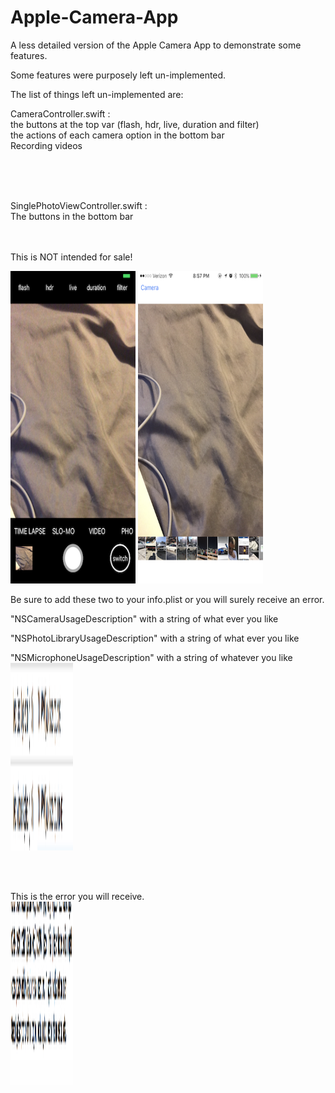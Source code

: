 # Apple-Camera-App

A less detailed version of the Apple Camera App to demonstrate some features.

Some features were purposely left un-implemented.

The list of things left un-implemented are:





CameraController.swift :
<br/>
the buttons at the top var (flash, hdr, live, duration and filter) 
<br/>
the actions of each camera option in the bottom bar
<br/>
Recording videos

<br/>
<br/>
<br/>

SinglePhotoViewController.swift :
<br/>
The buttons in the bottom bar
<br/>
<br/>
<br/>


This is NOT intended for sale!


<img src="image1.png" height = "500" width = "200"/>
<img src="image2.png" height = "500" width = "200"/>


Be sure to add these two to your info.plist or you will surely receive an error.

"NSCameraUsageDescription" with a string of what ever you like

"NSPhotoLibraryUsageDescription" with a string of what ever you like

"NSMicrophoneUsageDescription" with a string of whatever you like
<br/>
<img src="image4.png" style="height: 300px; width: 100px;" />



<br/>
<br />


This is the error you will receive.
<br/>
<img src="image3.png" style="height: 300px; width: 100px;" />
